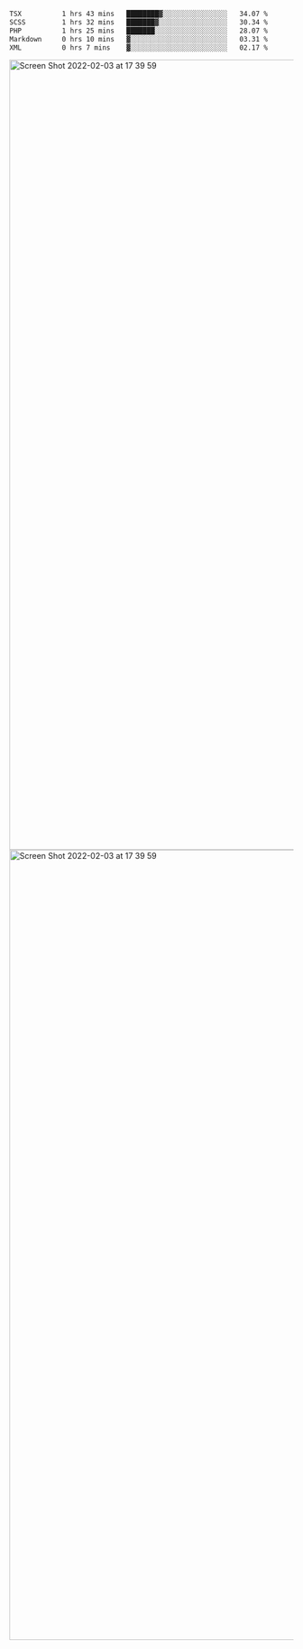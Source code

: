 <!--START_SECTION:waka-->

```txt
TSX          1 hrs 43 mins   ████████▓░░░░░░░░░░░░░░░░   34.07 %
SCSS         1 hrs 32 mins   ███████▓░░░░░░░░░░░░░░░░░   30.34 %
PHP          1 hrs 25 mins   ███████░░░░░░░░░░░░░░░░░░   28.07 %
Markdown     0 hrs 10 mins   ▓░░░░░░░░░░░░░░░░░░░░░░░░   03.31 %
XML          0 hrs 7 mins    ▓░░░░░░░░░░░░░░░░░░░░░░░░   02.17 %
```

<!--END_SECTION:waka-->

<img width="1400" alt="Screen Shot 2022-02-03 at 17 39 59" src="https://user-images.githubusercontent.com/45716542/152387304-f2b60485-53a6-4f4b-a818-5cefb1b0c0ae.png">
<img width="1400" alt="Screen Shot 2022-02-03 at 17 39 59" src="https://user-images.githubusercontent.com/45716542/152387273-ea5cdf21-2a45-44da-8bef-00c1763b1d42.png">
